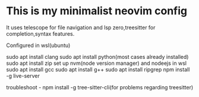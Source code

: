 # This is my minimalist neovim config

It uses telescope for file navigation and lsp zero,treesitter for completion,syntax features.

Configured in wsl(ubuntu)

sudo apt install clang
sudo apt install python(most cases already installed)
sudo apt install zip
set up nvm(node version manager) and nodeejs in wsl
sudo apt install gcc
sudo apt install g++
sudo apt install ripgrep
npm install -g live-server


troubleshoot - npm install -g tree-sitter-cli(for problems regarding treesitter)

